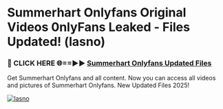 # Summerhart Onlyfans Original Videos 0nlyFans Leaked - Files Updated! (lasno)

<h3>🔴 CLICK HERE 🌐==►► <a href="https://tinyurl.com/ehrbuxhb" rel="nofollow">Summerhart Onlyfans Updated Files</a></h3>

Get Summerhart Onlyfans and all content. Now you can access all videos and pictures of Summerhart Onlyfans. New Updated Files 2025!

[![lasno](https://i.imgur.com/lVYEuWS.gif)](https://tinyurl.com/ehrbuxhb)

